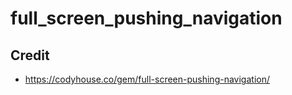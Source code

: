 # full_screen_pushing_navigation

## Credit
- https://codyhouse.co/gem/full-screen-pushing-navigation/
